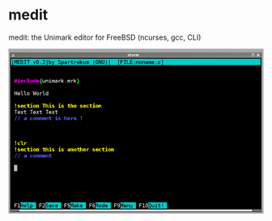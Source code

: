 # medit
medit: the Unimark editor for FreeBSD (ncurses, gcc, CLI)


![](https://raw.githubusercontent.com/spartrekus/medit/master/medit-screenshot.png)


